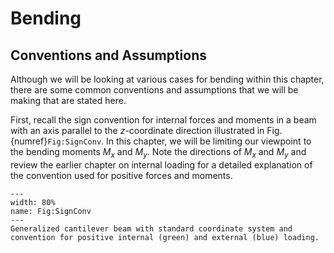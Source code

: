 # Bending



## Conventions and Assumptions
Although we will be looking at various cases for bending within this chapter, there are some common conventions and assumptions that we will be making that are stated here. 

First, recall the sign convention for internal forces and moments in a beam with an axis parallel to the $z$-coordinate direction illustrated in Fig. {numref}`Fig:SignConv`. In this chapter, we will be limiting our viewpoint to the bending moments $M_x$ and $M_y$. Note the directions of $M_x$ and $M_y$ and review the earlier chapter on internal loading for a detailed explanation of the convention used for positive forces and moments. 

```{figure} ..\figures\Sign_convention_forces_disp.svg
---
width: 80%
name: Fig:SignConv
---
Generalized cantilever beam with standard coordinate system and convention for positive internal (green) and external (blue) loading.
```